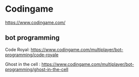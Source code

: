 # Codingame
https://www.codingame.com/

## bot programming
Code Royal: https://www.codingame.com/multiplayer/bot-programming/code-royale

Ghost in the cell : https://www.codingame.com/multiplayer/bot-programming/ghost-in-the-cell
